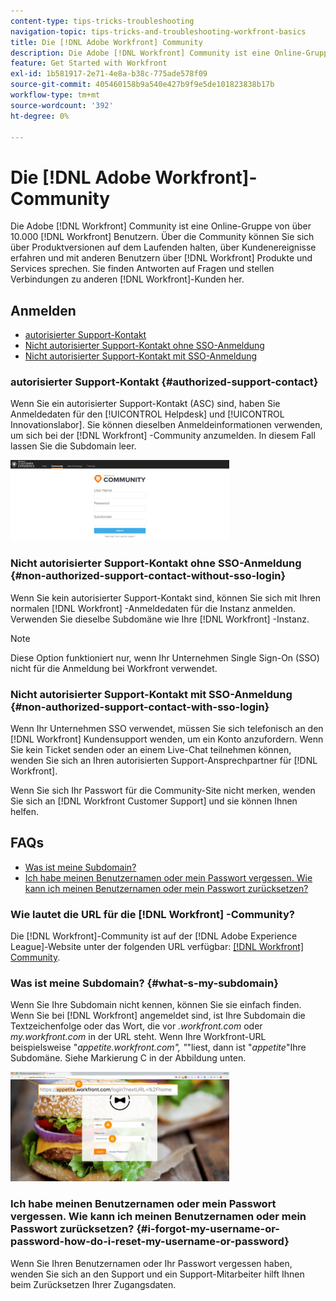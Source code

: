 ```yaml
---
content-type: tips-tricks-troubleshooting
navigation-topic: tips-tricks-and-troubleshooting-workfront-basics
title: Die [!DNL Adobe Workfront] Community
description: Die Adobe [!DNL Workfront] Community ist eine Online-Gruppe von über 10.000 [!DNL Workfront] Benutzern. Über die Community können Sie sich über Produktversionen auf dem Laufenden halten, über Kundenereignisse erfahren und mit anderen Benutzern über [!DNL Workfront] Produkte und Services sprechen. Sie finden Antworten auf Fragen und stellen Verbindungen zu anderen [!DNL Workfront] Kunden her.
feature: Get Started with Workfront
exl-id: 1b581917-2e71-4e8a-b38c-775ade578f09
source-git-commit: 405460158b9a540e427b9f9e5de101823838b17b
workflow-type: tm+mt
source-wordcount: '392'
ht-degree: 0%

---
```


# Die [!DNL Adobe Workfront]-Community

Die Adobe [!DNL Workfront] Community ist eine Online-Gruppe von über 10.000 [!DNL Workfront] Benutzern. Über die Community können Sie sich über Produktversionen auf dem Laufenden halten, über Kundenereignisse erfahren und mit anderen Benutzern über [!DNL Workfront] Produkte und Services sprechen. Sie finden Antworten auf Fragen und stellen Verbindungen zu anderen [!DNL Workfront]-Kunden her.

<!--
<img src="assets/screen-shot-2018-09-06-at-11.38.27-am-350x112.png" alt="Screen_Shot_2018-09-06_at_11.38.27_AM.png" style="width: 350;height: 112;" data-mc-conditions="QuicksilverOrClassic.Draft mode">
-->

## Anmelden

* [autorisierter Support-Kontakt](#authorized-support-contact)
* [Nicht autorisierter Support-Kontakt ohne SSO-Anmeldung](#non-authorized-support-contact-without-sso-login)
* [Nicht autorisierter Support-Kontakt mit SSO-Anmeldung](#non-authorized-support-contact-with-sso-login)

### autorisierter Support-Kontakt {#authorized-support-contact}

Wenn Sie ein autorisierter Support-Kontakt (ASC) sind, haben Sie Anmeldedaten für den [!UICONTROL Helpdesk] und [!UICONTROL Innovationslabor]. Sie können dieselben Anmeldeinformationen verwenden, um sich bei der [!DNL Workfront] -Community anzumelden. In diesem Fall lassen Sie die Subdomain leer.

![community_4.png](assets/community-4-350x129.png)

### Nicht autorisierter Support-Kontakt ohne SSO-Anmeldung {#non-authorized-support-contact-without-sso-login}

Wenn Sie kein autorisierter Support-Kontakt sind, können Sie sich mit Ihren normalen [!DNL Workfront] -Anmeldedaten für die Instanz anmelden. Verwenden Sie dieselbe Subdomäne wie Ihre [!DNL Workfront] -Instanz.

>[!NOTE]
>
>Diese Option funktioniert nur, wenn Ihr Unternehmen Single Sign-On (SSO) nicht für die Anmeldung bei Workfront verwendet.

### Nicht autorisierter Support-Kontakt mit SSO-Anmeldung {#non-authorized-support-contact-with-sso-login}

Wenn Ihr Unternehmen SSO verwendet, müssen Sie sich telefonisch an den [!DNL Workfront] Kundensupport wenden, um ein Konto anzufordern. Wenn Sie kein Ticket senden oder an einem Live-Chat teilnehmen können, wenden Sie sich an Ihren autorisierten Support-Ansprechpartner für [!DNL Workfront].

Wenn Sie sich Ihr Passwort für die Community-Site nicht merken, wenden Sie sich an [!DNL Workfront Customer Support] und sie können Ihnen helfen.

## FAQs

* [Was ist meine Subdomain?](#what-s-my-subdomain)
* [Ich habe meinen Benutzernamen oder mein Passwort vergessen. Wie kann ich meinen Benutzernamen oder mein Passwort zurücksetzen?](#i-forgot-my-username-or-password-how-do-i-reset-my-username-or-password)

### Wie lautet die URL für die [!DNL Workfront] -Community?

Die [!DNL Workfront]-Community ist auf der [!DNL Adobe Experience League]-Website unter der folgenden URL verfügbar: [[!DNL Workfront] Community](https://experienceleaguecommunities.adobe.com/t5/workfront/ct-p/workfront).

### Was ist meine Subdomain? {#what-s-my-subdomain}

Wenn Sie Ihre Subdomain nicht kennen, können Sie sie einfach finden. Wenn Sie bei [!DNL Workfront] angemeldet sind, ist Ihre Subdomain die Textzeichenfolge oder das Wort, die vor *.workfront.com* oder *my.workfront.com* in der URL steht. Wenn Ihre Workfront-URL beispielsweise &quot;*appetite.workfront.com&quot;, &quot;*&quot;liest, dann ist &quot;*appetite*&quot;Ihre Subdomäne. Siehe Markierung C in der Abbildung unten.

![community_5.png](assets/community-5-350x175.png)

### Ich habe meinen Benutzernamen oder mein Passwort vergessen. Wie kann ich meinen Benutzernamen oder mein Passwort zurücksetzen? {#i-forgot-my-username-or-password-how-do-i-reset-my-username-or-password}

Wenn Sie Ihren Benutzernamen oder Ihr Passwort vergessen haben, wenden Sie sich an den Support und ein Support-Mitarbeiter hilft Ihnen beim Zurücksetzen Ihrer Zugangsdaten.
